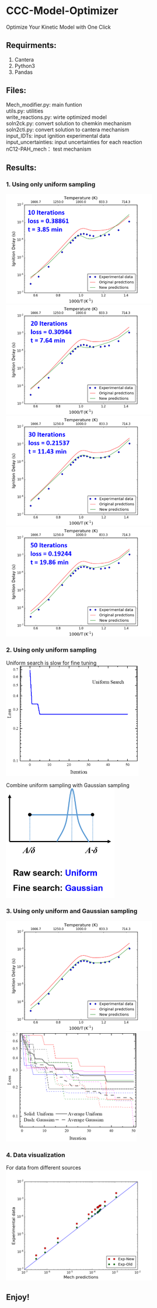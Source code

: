 # CCC-Model-Optimizer
Optimize Your Kinetic Model with One Click

## Requirments:  
  1. Cantera  
  2. Python3  
  3. Pandas  

## Files:  
  Mech_modifier.py:        main funtion  
  utils.py:                utilities  
  write_reactions.py:      wirte optimized model  
  soln2ck.py:              convert solution to chemkin mechanism  
  soln2cti.py:             convert solution to cantera mechanism  
  input_IDTs:              input ignition experimental data  
  input_uncertainties:     input uncertainties for each reaction  
  nC12-PAH_mech：           test mechanism  
  
## Results:

### 1. Using only uniform sampling  
 <img src="https://github.com/fyang235/CCC-Model-Optimizer/blob/master/Mech_modifier_v3/Images/10_iterations.png" height="300"><img src="https://github.com/fyang235/CCC-Model-Optimizer/blob/master/Mech_modifier_v3/Images/20_iterations.png" height="300">  
 <img src="https://github.com/fyang235/CCC-Model-Optimizer/blob/master/Mech_modifier_v3/Images/30_iterations.png" height="300"><img src="https://github.com/fyang235/CCC-Model-Optimizer/blob/master/Mech_modifier_v3/Images/40_iterations.png" height="300">  

### 2. Using only uniform sampling   
Uniform search is slow for fine tuning    
<img src="https://github.com/fyang235/CCC-Model-Optimizer/blob/master/Mech_modifier_v3/Images/uniform_search.png" height="300">   

Combine uniform sampling with Gaussian sampling  
<img src="https://github.com/fyang235/CCC-Model-Optimizer/blob/master/Mech_modifier_v3/Images/uniform_and%20gaussian_search.png" height="300">   
### 3. Using only uniform and Gaussian sampling 
<img src="https://github.com/fyang235/CCC-Model-Optimizer/blob/master/Mech_modifier_v3/Images/10_iterations_with_gaussian.png" height="300"><img src="https://github.com/fyang235/CCC-Model-Optimizer/blob/master/Mech_modifier_v3/Images/compare_uniform_and_gaussian_search.png" height="300">   
### 4. Data visualization
For data from different sources  
<img src="https://github.com/fyang235/CCC-Model-Optimizer/blob/master/Mech_modifier_v3/Images/data_visulization.png" height="300">   

## Enjoy!

